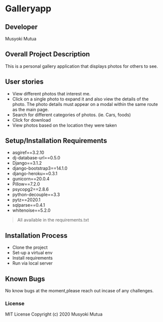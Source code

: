 # Galleryapp

## Developer
Musyoki Mutua

## Overall Project Description
This is a personal gallery application that displays photos for others to see.

## User stories
* View different photos that interest me.
* Click on a single photo to expand it and also view the details of the photo. The photo details must appear on a modal within the same route as the main page.
* Search for different categories of photos. (ie. Cars, foods)
* Click for download
* View photos based on the location they were taken

## Setup/Installation Requirements
* asgiref==3.2.10
* dj-database-url==0.5.0
* Django==3.1.2
* django-bootstrap3==14.1.0
* django-heroku==0.3.1
* gunicorn==20.0.4
* Pillow==7.2.0
* psycopg2==2.8.6
* python-decouple==3.3
* pytz==2020.1
* sqlparse==0.4.1
* whitenoise==5.2.0
> All available in the requirements.txt

## Installation Process
* Clone the project
* Set-up a virtual env
* Install requirements 
* Run via local server
## Known Bugs
No know bugs at the moment,please reach out incase of any challenges.

### License
MIT License 
Copyright (c) 2020 Musyoki Mutua